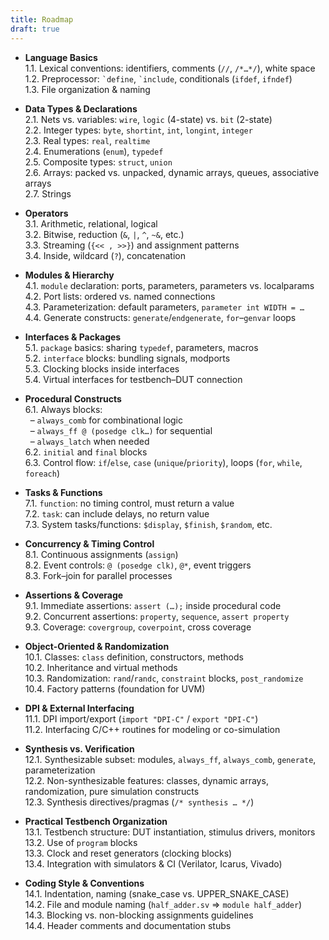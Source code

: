 ```yaml
---
title: Roadmap
draft: true
---
```

- **Language Basics**  
	1.1. Lexical conventions: identifiers, comments (`//`, `/*…*/`), white space  
	1.2. Preprocessor: `` `define ``, `` `include ``, conditionals (`ifdef`, `ifndef`)  
	1.3. File organization & naming
	
- **Data Types & Declarations**  
	2.1. Nets vs. variables: `wire`, `logic` (4-state) vs. `bit` (2-state)  
	2.2. Integer types: `byte`, `shortint`, `int`, `longint`, `integer`  
	2.3. Real types: `real`, `realtime`  
	2.4. Enumerations (`enum`), `typedef`  
	2.5. Composite types: `struct`, `union`  
	2.6. Arrays: packed vs. unpacked, dynamic arrays, queues, associative arrays  
	2.7. Strings
	
- **Operators**  
	3.1. Arithmetic, relational, logical  
	3.2. Bitwise, reduction (`&`, `|`, `^`, `~&`, etc.)  
	3.3. Streaming (`{<< , >>}`) and assignment patterns  
	3.4. Inside, wildcard (`?`), concatenation
	
- **Modules & Hierarchy**  
	4.1. `module` declaration: ports, parameters, parameters vs. localparams  
	4.2. Port lists: ordered vs. named connections  
	4.3. Parameterization: default parameters, `parameter int WIDTH = …`  
	4.4. Generate constructs: `generate`/`endgenerate`, `for`–`genvar` loops
	
- **Interfaces & Packages**  
	5.1. `package` basics: sharing `typedef`, parameters, macros  
	5.2. `interface` blocks: bundling signals, modports  
	5.3. Clocking blocks inside interfaces  
	5.4. Virtual interfaces for testbench–DUT connection
	
- **Procedural Constructs**  
	6.1. Always blocks:  
	  – `always_comb` for combinational logic  
	  – `always_ff @ (posedge clk…)` for sequential  
	  – `always_latch` when needed  
	6.2. `initial` and `final` blocks  
	6.3. Control flow: `if`/`else`, `case` (`unique`/`priority`), loops (`for`, `while`, `foreach`)
	
- **Tasks & Functions**  
	7.1. `function`: no timing control, must return a value  
	7.2. `task`: can include delays, no return value  
	7.3. System tasks/functions: `$display`, `$finish`, `$random`, etc.
	
- **Concurrency & Timing Control**  
	8.1. Continuous assignments (`assign`)  
	8.2. Event controls: `@ (posedge clk)`, `@*`, event triggers  
	8.3. Fork–join for parallel processes
	
- **Assertions & Coverage**  
	9.1. Immediate assertions: `assert (…);` inside procedural code  
	9.2. Concurrent assertions: `property`, `sequence`, `assert property`  
	9.3. Coverage: `covergroup`, `coverpoint`, cross coverage
	
- **Object-Oriented & Randomization**  
	10.1. Classes: `class` definition, constructors, methods  
	10.2. Inheritance and virtual methods  
	10.3. Randomization: `rand`/`randc`, `constraint` blocks, `post_randomize`  
	10.4. Factory patterns (foundation for UVM)
	
- **DPI & External Interfacing**  
	11.1. DPI import/export (`import "DPI-C"` / `export "DPI-C"`)  
	11.2. Interfacing C/C++ routines for modeling or co-simulation
	
- **Synthesis vs. Verification**  
	12.1. Synthesizable subset: modules, `always_ff`, `always_comb`, `generate`, parameterization  
	12.2. Non-synthesizable features: classes, dynamic arrays, randomization, pure simulation constructs  
	12.3. Synthesis directives/pragmas (`/* synthesis … */`)
	
- **Practical Testbench Organization**  
	13.1. Testbench structure: DUT instantiation, stimulus drivers, monitors  
	13.2. Use of `program` blocks  
	13.3. Clock and reset generators (clocking blocks)  
	13.4. Integration with simulators & CI (Verilator, Icarus, Vivado)
	
- **Coding Style & Conventions**  
	14.1. Indentation, naming (snake_case vs. UPPER_SNAKE_CASE)  
	14.2. File and module naming (`half_adder.sv` ⇒ `module half_adder`)  
	14.3. Blocking vs. non-blocking assignments guidelines  
	14.4. Header comments and documentation stubs